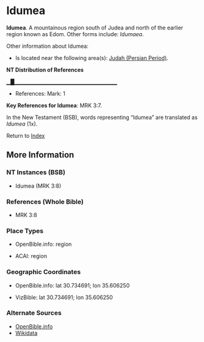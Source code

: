 # Idumea
**Idumea**. 
A mountainous region south of Judea and north of the earlier region known as Edom. 
Other forms include: 
*Idumaea*. 




Other information about Idumea:


* Is located near the following area(s): 
[Judah (Persian Period)](Judea.2.md). 


**NT Distribution of References**

▁█▁▁▁▁▁▁▁▁▁▁▁▁▁▁▁▁▁▁▁▁▁▁▁▁▁
* References: Mark: 1



**Key References for Idumea**: 
MRK 3:7. 




In the New Testament (BSB), words representing “Idumea” are translated as 
*Idumea* (1x). 


Return to [Index](00-Index.md)

## More Information

### NT Instances (BSB)

* Idumea (MRK 3:8)



### References (Whole Bible)

* MRK 3:8


### Place Types

* OpenBible.info: region

* ACAI: region



### Geographic Coordinates

* OpenBible.info: lat 30.734691; lon 35.606250

* VizBible: lat 30.734691; lon 35.606250



### Alternate Sources

* [OpenBible.info](https://www.openbible.info/geo/ancient/a2517a0)
* [Wikidata](http://www.wikidata.org/entity/Q497958)



